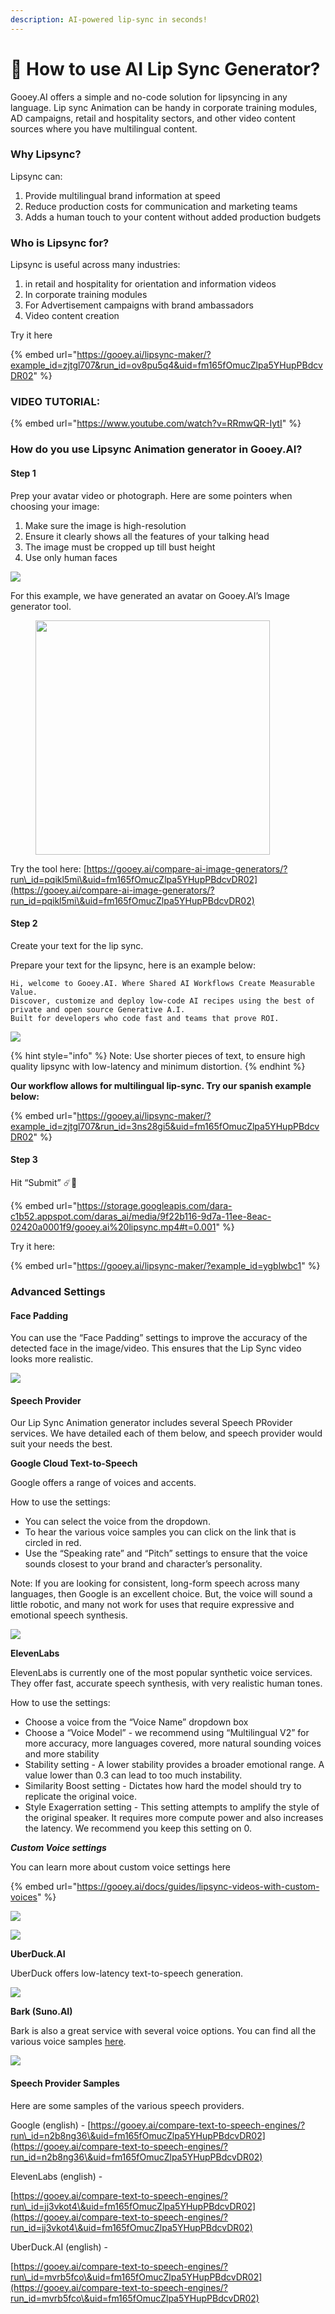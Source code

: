 ```yaml
---
description: AI-powered lip-sync in seconds!
---
```


# 👄 How to use AI Lip Sync Generator?

Gooey.AI offers a simple and no-code solution for lipsyncing in any language. Lip sync Animation can be handy in corporate training modules, AD campaigns, retail and hospitality sectors, and other video content sources where you have multilingual content.

### Why Lipsync? <a href="#cu1xpothtpzq" id="cu1xpothtpzq"></a>

Lipsync can:

1. Provide multilingual brand information at speed
2. Reduce production costs for communication and marketing teams
3. Adds a human touch to your content without added production budgets

### Who is Lipsync for? <a href="#etv8n37xo8ms" id="etv8n37xo8ms"></a>

Lipsync is useful across many industries:

1. in retail and hospitality for orientation and information videos
2. In corporate training modules
3. For Advertisement campaigns with brand ambassadors
4. Video content creation

Try it here

{% embed url="https://gooey.ai/lipsync-maker/?example_id=zjtgl707&run_id=ov8pu5q4&uid=fm165fOmucZlpa5YHupPBdcvDR02" %}

### VIDEO TUTORIAL: <a href="#id-7e9v4rbb98rg" id="id-7e9v4rbb98rg"></a>

{% embed url="https://www.youtube.com/watch?v=RRmwQR-IytI" %}

### How do you use Lipsync Animation generator in Gooey.AI? <a href="#id-7e9v4rbb98rg" id="id-7e9v4rbb98rg"></a>

#### Step 1 <a href="#id-3akkpf7ao60t" id="id-3akkpf7ao60t"></a>

Prep your avatar video or photograph. Here are some pointers when choosing your image:

1. Make sure the image is high-resolution
2. Ensure it clearly shows all the features of your talking head
3. The image must be cropped up till bust height
4. Use only human faces

![](<../../.gitbook/assets/0 (3).png>)

For this example, we have generated an avatar on Gooey.AI’s Image generator tool.

<figure><img src="https://storage.googleapis.com/dara-c1b52.appspot.com/daras_ai/media/c4bd6b86-8070-11ee-94c2-02420a0001ee/gooey.ai%20-%20Create%20a%20beautiful%20black%20and%20white%20il...%20of%20the%20graphic%20novelist%20and%20artist%20Robert%20crumb.png" alt="" width="375"><figcaption></figcaption></figure>

Try the tool here: [https://gooey.ai/compare-ai-image-generators/?run\_id=pqikl5mi\&uid=fm165fOmucZlpa5YHupPBdcvDR02](https://gooey.ai/compare-ai-image-generators/?run_id=pqikl5mi\&uid=fm165fOmucZlpa5YHupPBdcvDR02)

#### Step 2 <a href="#id-5v4axqcj5yym" id="id-5v4axqcj5yym"></a>

Create your text for the lip sync.

Prepare your text for the lipsync, here is an example below:

```
Hi, welcome to Gooey.AI. Where Shared AI Workflows Create Measurable Value.
Discover, customize and deploy low-code AI recipes using the best of private and open source Generative A.I.
Built for developers who code fast and teams that prove ROI. 
```

![](<../../.gitbook/assets/1 (3).png>)

{% hint style="info" %}
Note: Use shorter pieces of text, to ensure high quality lipsync with low-latency and minimum distortion.
{% endhint %}

**Our workflow allows for multilingual lip-sync. Try our spanish example below:**

{% embed url="https://gooey.ai/lipsync-maker/?example_id=zjtgl707&run_id=3ns28gi5&uid=fm165fOmucZlpa5YHupPBdcvDR02" %}

#### Step 3 <a href="#q7xfnhgt39oc" id="q7xfnhgt39oc"></a>

Hit “Submit” :comet::rocket:

{% embed url="https://storage.googleapis.com/dara-c1b52.appspot.com/daras_ai/media/9f22b116-9d7a-11ee-8eac-02420a0001f9/gooey.ai%20lipsync.mp4#t=0.001" %}

Try it here:

{% embed url="https://gooey.ai/lipsync-maker/?example_id=ygblwbc1" %}

### Advanced Settings <a href="#bek5b9uth2re" id="bek5b9uth2re"></a>

#### Face Padding <a href="#id-7micoj491pkj" id="id-7micoj491pkj"></a>

You can use the “Face Padding” settings to improve the accuracy of the detected face in the image/video. This ensures that the Lip Sync video looks more realistic.

![](<../../.gitbook/assets/2 (1) (1) (1) (1).png>)

#### &#x20;<a href="#id-5272lwq3flrn" id="id-5272lwq3flrn"></a>

#### Speech Provider <a href="#a5bhfdq8ob29" id="a5bhfdq8ob29"></a>

Our Lip Sync Animation generator includes several Speech PRovider services. We have detailed each of them below, and speech provider would suit your needs the best.

**Google Cloud Text-to-Speech**

Google offers a range of voices and accents.

How to use the settings:

* You can select the voice from the dropdown.
* To hear the various voice samples you can click on the link that is circled in red.
* Use the “Speaking rate” and “Pitch” settings to ensure that the voice sounds closest to your brand and character’s personality.

Note: If you are looking for consistent, long-form speech across many languages, then Google is an excellent choice. But, the voice will sound a little robotic, and many not work for uses that require expressive and emotional speech synthesis.

![](<../../.gitbook/assets/3 (1) (1) (1).png>)

**ElevenLabs**

ElevenLabs is currently one of the most popular synthetic voice services. They offer fast, accurate speech synthesis, with very realistic human tones.

How to use the settings:

* Choose a voice from the “Voice Name” dropdown box
* Choose a “Voice Model” - we recommend using “Multilingual V2” for more accuracy, more languages covered, more natural sounding voices and more stability
* Stability setting - A lower stability provides a broader emotional range. A value lower than 0.3 can lead to too much instability.
* Similarity Boost setting - Dictates how hard the model should try to replicate the original voice.
* Style Exagerration setting - This setting attempts to amplify the style of the original speaker. It requires more compute power and also increases the latency. We recommend you keep this setting on 0.

_**Custom Voice settings**_

You can learn more about custom voice settings here

{% embed url="https://gooey.ai/docs/guides/lipsync-videos-with-custom-voices" %}

![](<../../.gitbook/assets/4 (1) (1) (1).png>)

![](<../../.gitbook/assets/5 (1) (1).png>)

**UberDuck.AI**

UberDuck offers low-latency text-to-speech generation.&#x20;

![](<../../.gitbook/assets/6 (1).png>)

**Bark (Suno.AI)**

Bark is also a great service with several voice options. You can find all the various voice samples [here](https://suno-ai.notion.site/8b8e8749ed514b0cbf3f699013548683?v=bc67cff786b04b50b3ceb756fd05f68c).

![](<../../.gitbook/assets/7 (1).png>)

#### Speech Provider Samples <a href="#nvegkpa38hjm" id="nvegkpa38hjm"></a>

Here are some samples of the various speech providers.

Google (english) - [https://gooey.ai/compare-text-to-speech-engines/?run\_id=n2b8ng36\&uid=fm165fOmucZlpa5YHupPBdcvDR02](https://gooey.ai/compare-text-to-speech-engines/?run_id=n2b8ng36\&uid=fm165fOmucZlpa5YHupPBdcvDR02)

ElevenLabs (english) -

[https://gooey.ai/compare-text-to-speech-engines/?run\_id=jj3vkot4\&uid=fm165fOmucZlpa5YHupPBdcvDR02](https://gooey.ai/compare-text-to-speech-engines/?run_id=jj3vkot4\&uid=fm165fOmucZlpa5YHupPBdcvDR02)

UberDuck.AI (english) -

[https://gooey.ai/compare-text-to-speech-engines/?run\_id=mvrb5fco\&uid=fm165fOmucZlpa5YHupPBdcvDR02](https://gooey.ai/compare-text-to-speech-engines/?run_id=mvrb5fco\&uid=fm165fOmucZlpa5YHupPBdcvDR02)
